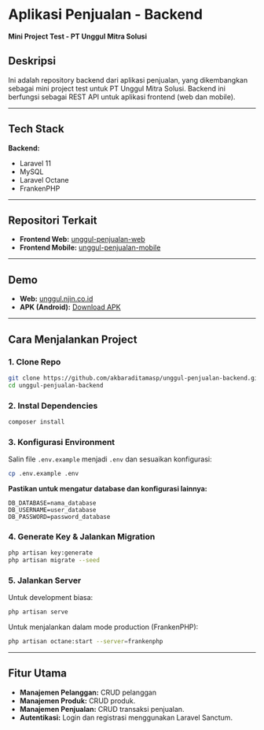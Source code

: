 # Aplikasi Penjualan - Backend

**Mini Project Test - PT Unggul Mitra Solusi**

## Deskripsi

Ini adalah repository backend dari aplikasi penjualan, yang dikembangkan sebagai mini project test untuk PT Unggul Mitra Solusi. Backend ini berfungsi sebagai REST API untuk aplikasi frontend (web dan mobile).

---

## Tech Stack

**Backend:**

-   Laravel 11
-   MySQL
-   Laravel Octane
-   FrankenPHP

---

## Repositori Terkait

-   **Frontend Web:** [unggul-penjualan-web](https://github.com/akbaraditamasp/unggul-penjualan-web)
-   **Frontend Mobile:** [unggul-penjualan-mobile](https://github.com/akbaraditamasp/unggul-penjualan-mobile)

---

## Demo

-   **Web:** [unggul.njin.co.id](https://unggul.njin.co.id)
-   **APK (Android):** [Download APK]({placeholder})

---

## Cara Menjalankan Project

### 1. Clone Repo

```bash
git clone https://github.com/akbaraditamasp/unggul-penjualan-backend.git
cd unggul-penjualan-backend
```

### 2. Instal Dependencies

```bash
composer install
```

### 3. Konfigurasi Environment

Salin file `.env.example` menjadi `.env` dan sesuaikan konfigurasi:

```bash
cp .env.example .env
```

**Pastikan untuk mengatur database dan konfigurasi lainnya:**

```env
DB_DATABASE=nama_database
DB_USERNAME=user_database
DB_PASSWORD=password_database
```

### 4. Generate Key & Jalankan Migration

```bash
php artisan key:generate
php artisan migrate --seed
```

### 5. Jalankan Server

Untuk development biasa:

```bash
php artisan serve
```

Untuk menjalankan dalam mode production (FrankenPHP):

```bash
php artisan octane:start --server=frankenphp
```

---

## Fitur Utama

-   **Manajemen Pelanggan:** CRUD pelanggan
-   **Manajemen Produk:** CRUD produk.
-   **Manajemen Penjualan:** CRUD transaksi penjualan.
-   **Autentikasi:** Login dan registrasi menggunakan Laravel Sanctum.

